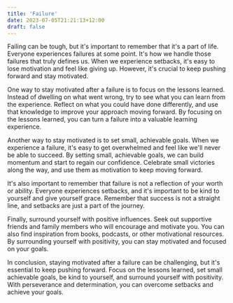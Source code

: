 ```yaml
---
title: 'Failure'
date: 2023-07-05T21:21:13+12:00
draft: false
---
```


Failing can be tough, but it's important to remember that it's a part of life. Everyone experiences failures at some point. It's how we handle those failures that truly defines us. When we experience setbacks, it's easy to lose motivation and feel like giving up. However, it's crucial to keep pushing forward and stay motivated.

One way to stay motivated after a failure is to focus on the lessons learned. Instead of dwelling on what went wrong, try to see what you can learn from the experience. Reflect on what you could have done differently, and use that knowledge to improve your approach moving forward. By focusing on the lessons learned, you can turn a failure into a valuable learning experience.

Another way to stay motivated is to set small, achievable goals. When we experience a failure, it's easy to get overwhelmed and feel like we'll never be able to succeed. By setting small, achievable goals, we can build momentum and start to regain our confidence. Celebrate small victories along the way, and use them as motivation to keep moving forward.

It's also important to remember that failure is not a reflection of your worth or ability. Everyone experiences setbacks, and it's important to be kind to yourself and give yourself grace. Remember that success is not a straight line, and setbacks are just a part of the journey.

Finally, surround yourself with positive influences. Seek out supportive friends and family members who will encourage and motivate you. You can also find inspiration from books, podcasts, or other motivational resources. By surrounding yourself with positivity, you can stay motivated and focused on your goals.

In conclusion, staying motivated after a failure can be challenging, but it's essential to keep pushing forward. Focus on the lessons learned, set small achievable goals, be kind to yourself, and surround yourself with positivity. With perseverance and determination, you can overcome setbacks and achieve your goals.